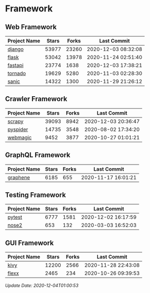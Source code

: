 # Framework

## Web Framework
| Project Name | Stars | Forks | Last Commit |
| ------------ | ----- | ----- | ----------- |
| [django](https://github.com/django/django) | 53977 | 23260 | 2020-12-03 08:32:08 |
| [flask](https://github.com/pallets/flask) | 53042 | 13978 | 2020-11-24 02:51:40 |
| [fastapi](https://github.com/tiangolo/fastapi) | 23774 | 1638 | 2020-12-03 17:38:21 |
| [tornado](https://github.com/tornadoweb/tornado) | 19629 | 5280 | 2020-11-03 02:28:30 |
| [sanic](https://github.com/huge-success/sanic) | 14322 | 1300 | 2020-11-29 21:26:12 |

## Crawler Framework
| Project Name | Stars | Forks | Last Commit |
| ------------ | ----- | ----- | ----------- |
| [scrapy](https://github.com/scrapy/scrapy) | 39093 | 8942 | 2020-12-03 20:36:47 |
| [pyspider](https://github.com/binux/pyspider) | 14735 | 3548 | 2020-08-02 17:34:20 |
| [webmagic](https://github.com/code4craft/webmagic) | 9452 | 3877 | 2020-10-27 01:01:21 |

## GraphQL Framework
| Project Name | Stars | Forks | Last Commit |
| ------------ | ----- | ----- | ----------- |
| [graphene](https://github.com/graphql-python/graphene) | 6185 | 655 | 2020-11-17 16:01:21 |

## Testing Framework
| Project Name | Stars | Forks | Last Commit |
| ------------ | ----- | ----- | ----------- |
| [pytest](https://github.com/pytest-dev/pytest) | 6777 | 1581 | 2020-12-02 16:17:59 |
| [nose2](https://github.com/nose-devs/nose2) | 653 | 132 | 2020-03-03 16:52:03 |

## GUI Framework
| Project Name | Stars | Forks | Last Commit |
| ------------ | ----- | ----- | ----------- |
| [kivy](https://github.com/kivy/kivy) | 12200 | 2566 | 2020-11-28 22:43:08 |
| [flexx](https://github.com/flexxui/flexx) | 2465 | 234 | 2020-10-26 09:39:53 |

*Update Date: 2020-12-04T01:00:53*
